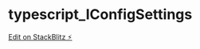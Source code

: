# typescript_IConfigSettings



[Edit on StackBlitz ⚡️](https://stackblitz.com/edit/typescript-a7gu5y)